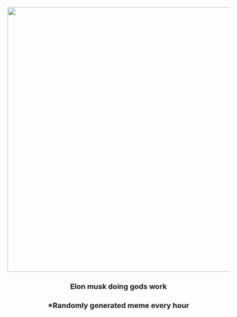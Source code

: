 <p align="center">
        <img src="https://i.redd.it/qsyqoenk6az81.jpg" width="600" height="600">
        </p>
        <h3 align="center">Elon musk doing gods work</h3>
        <h3 align="center">*Randomly generated meme every hour</h3>
    